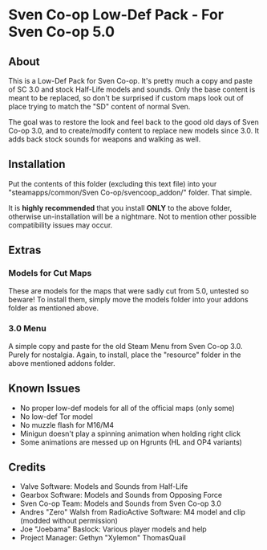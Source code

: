 Sven Co-op Low-Def Pack - For Sven Co-op 5.0
============================================

About
-----

This is a Low-Def Pack for Sven Co-op. It's pretty much a copy and paste of
SC 3.0 and stock Half-Life models and sounds. Only the base content is meant
to be replaced, so don't be surprised if custom maps look out of place trying
to match the "SD" content of normal Sven.

The goal was to restore the look and feel back to the good old days of Sven
Co-op 3.0, and to create/modify content to replace new models since 3.0. It
adds back stock sounds for weapons and walking as well.

Installation
------------

Put the contents of this folder (excluding this text file) into your
"steamapps/common/Sven Co-op/svencoop_addon/" folder. That simple.

It is **highly recommended** that you install **ONLY** to the above folder,
otherwise un-installation will be a nightmare. Not to mention other
possible compatibility issues may occur.

Extras
-------------------

### Models for Cut Maps

These are models for the maps that were sadly cut from 5.0, untested so
beware! To install them, simply move the models folder into your addons
folder as mentioned above.

### 3.0 Menu

A simple copy and paste for the old Steam Menu from Sven Co-op 3.0. Purely
for nostalgia. Again, to install, place the "resource" folder in the above
mentioned addons folder.

Known Issues
------------

- No proper low-def models for all of the official maps (only some)
- No low-def Tor model
- No muzzle flash for M16/M4
- Minigun doesn't play a spinning animation when holding right click
- Some animations are messed up on Hgrunts (HL and OP4 variants)

Credits
-------

- Valve Software: Models and Sounds from Half-Life
- Gearbox Software: Models and Sounds from Opposing Force
- Sven Co-op Team: Models and Sounds from Sven Co-op 3.0
- Andres "Zero" Walsh from RadioActive Software: M4 model and clip
 (modded without permission)
- Joe "Joebama" Baslock: Various player models and help
- Project Manager: Gethyn "Xylemon" ThomasQuail
